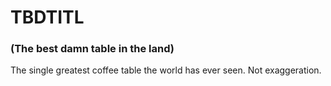 # TBDTITL

### (The best damn table in the land)

The single greatest coffee table the world has ever seen. Not exaggeration. 
